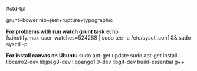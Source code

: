 #std-tpl

grunt+bower
nib+jeet+rupture+typographic

**For problems with run watch grunt task**
echo fs.inotify.max_user_watches=524288 | sudo tee -a /etc/sysctl.conf && sudo sysctl -p

**For install canvas on Ubuntu**
sudo apt-get update
sudo apt-get install libcairo2-dev libjpeg8-dev libpango1.0-dev libgif-dev build-essential g++